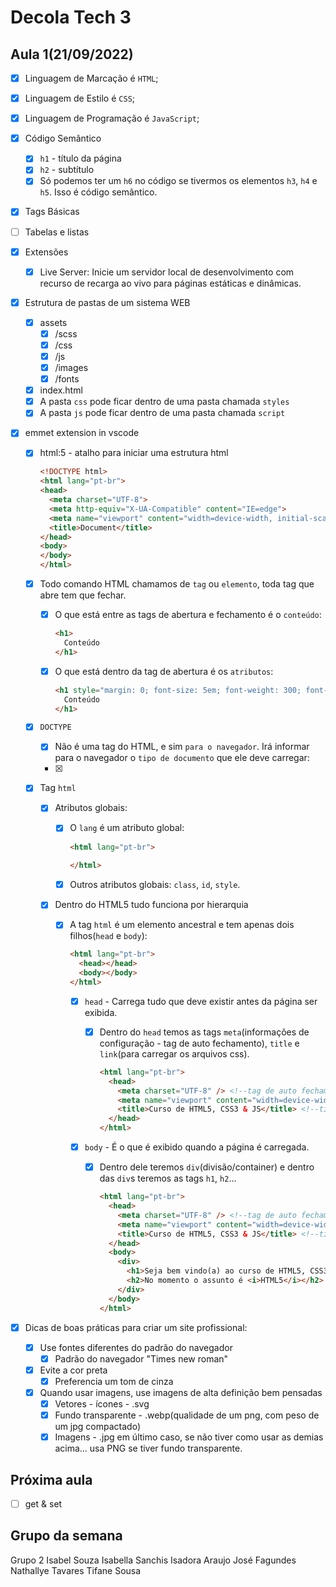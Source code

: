 # Decola Tech 3

## Aula 1(21/09/2022)

- [x] Linguagem de Marcação é `HTML`;
- [x] Linguagem de Estilo é `CSS`;
- [x] Linguagem de Programação é `JavaScript`;
- [x] Código Semântico
  - [x] `h1` - título da página
  - [x] `h2` - subtítulo 
  - [x] Só podemos ter um `h6` no código se tivermos os elementos `h3`, `h4` e `h5`. Isso é código semântico. 
- [x] Tags Básicas
- [ ]  Tabelas e listas

- [x] Extensões
  - [x] Live Server: Inicie um servidor local de desenvolvimento com recurso de recarga ao vivo para páginas estáticas e dinâmicas.

- [x] Estrutura de pastas de um sistema WEB
  - [x] assets
    - [x] /scss
    - [x] /css
    - [x] /js
    - [x] /images
    - [x] /fonts
  - [x] index.html
  - [x] A pasta `css` pode ficar dentro de uma pasta chamada `styles`
  - [x] A pasta `js` pode ficar dentro de uma pasta chamada `script`

- [x] emmet extension in vscode
  - [x] html:5 - atalho para iniciar uma estrutura html
    
    ``` HTML 
    <!DOCTYPE html>
    <html lang="pt-br">
    <head>
      <meta charset="UTF-8">
      <meta http-equiv="X-UA-Compatible" content="IE=edge">
      <meta name="viewport" content="width=device-width, initial-scale=1.0">
      <title>Document</title>
    </head>
    <body>
    </body>
    </html>
    ```

  - [x] Todo comando HTML chamamos de `tag` ou `elemento`, toda tag que abre tem que fechar.
    - [x] O que está entre as tags de abertura e fechamento é o `conteúdo`:
  
      ``` HTML
      <h1>
        Conteúdo
      </h1>
      ```
  
    - [x] O que está dentro da tag de abertura é os `atributos`:

      ``` HTML
      <h1 style="margin: 0; font-size: 5em; font-weight: 300; font-family: 'Robot';">
        Conteúdo
      </h1>
      ```

  - [x] `DOCTYPE` 
    - [x] Não é uma tag do HTML, e sim `para o navegador`. Irá informar para o navegador o `tipo de documento` que ele deve carregar:
    - [x] <!DOCTYPE html>

  - [x] Tag `html`  
    - [x] Atributos globais:
      - [x] O `lang` é um atributo global:
        
        ``` HTML
        <html lang="pt-br">
          
        </html>
        ```

      - [x] Outros atributos globais: `class`, `id`, `style`.

    - [x] Dentro do HTML5 tudo funciona por hierarquia
      - [x] A tag `html` é um elemento ancestral e tem apenas dois filhos(`head` e `body`):

        ``` HTML
        <html lang="pt-br">
          <head></head>
          <body></body>
        </html>
        ```

        - [x] `head` - Carrega tudo que deve existir antes da página ser exibida.
          - [x] Dentro do `head` temos as tags `meta`(informações de configuração - tag de auto fechamento), `title` e `link`(para carregar os arquivos css).
            
            ``` HTML
            <html lang="pt-br">
              <head>
                <meta charset="UTF-8" /> <!--tag de auto fechamento-->
                <meta name="viewport" content="width=device-width, initial-scale=1.0" /> <!--tag de auto fechamento-->
                <title>Curso de HTML5, CSS3 & JS</title> <!--titulo da página na aba do navegador-->
              </head>
            </html>
            ```

        - [x] `body` - É o que é exibido quando a página é carregada.
          - [x] Dentro dele teremos `div`(divisão/container) e dentro das `div`s teremos as tags `h1`, `h2`...

            ``` HTML
            <html lang="pt-br">
              <head>
                <meta charset="UTF-8" /> <!--tag de auto fechamento-->
                <meta name="viewport" content="width=device-width, initial-scale=1.0" /> <!--tag de auto fechamento-->
                <title>Curso de HTML5, CSS3 & JS</title> <!--titulo da página na aba do navegador-->
              </head>
              <body>
                <div>
                  <h1>Seja bem vindo(a) ao curso de HTML5, CSS3 & JavaScript!</h1> <!--somente um h1 por página ou por section-->
                  <h2>No momento o assunto é <i>HTML5</i></h2> <!--tag  h2 - subtítulo; i - itálico-->
                </div>
              </body>
            </html>
            ```

- [x] Dicas de boas práticas para criar um site profissional:
  - [x] Use fontes diferentes do padrão do navegador
    - [x] Padrão do navegador "Times new roman" 
  - [x] Evite a cor preta
    - [x] Preferencia um tom de cinza   
  - [x] Quando usar imagens, use imagens de alta definição bem pensadas        
    - [x] Vetores - ícones - .svg
    - [x] Fundo transparente - .webp(qualidade de um png, com peso de um jpg compactado)
    - [x] Imagens - .jpg em último caso, se não tiver como usar as demias acima... usa PNG se tiver fundo transparente.

## Próxima aula

- [ ] get & set

## Grupo da semana

Grupo 2
Isabel Souza
Isabella Sanchis
Isadora Araujo
José Fagundes
Nathallye Tavares
Tifane Sousa